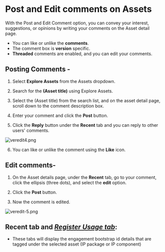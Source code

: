 # Post and Edit comments on Assets <br>


With the Post and Edit Comment option, you can convey your interest, suggestions, or opinions by writing your comments on the Asset detail page.

- You can like or unlike the **comments**. 
- The comment box is **version** specific. 
- **Threaded** comments are enabled, and you can edit your comments.

## Posting Comments -

1. Select **Explore Assets** from the Assets dropdown.

2. Search for the **(Asset title)** using Explore Assets. 

3. Select the (Asset title) from the search list, and on the asset detail page, scroll down to the comment description box. 

1. Enter your comment and click the **Post** button.

5. Click the **Reply** button under the **Recent** tab and you can reply to other users' comments.

![veredit4.png](/docs/attachments/veredit4.png)

6. You can like or unlike the comment using the **Like** icon. 

## Edit comments-

1. On the Asset details page, under the **Recent** tab, go to your comment, click the ellipsis (three dots), and select the **edit** option.

2. Click the **Post** button.

3. Now the comment is edited.

![veredit-5.png](/docs/attachments/veredit-5.png)


## Recent tab and [**_Register Usage tab_**](Assets/Viewing-the-Registered-Usages-from-Asset-page.md):

- These tabs will display the engagement bootstrap id details that are tagged under the selected asset (IP package or IP component)

</br>
</br>





